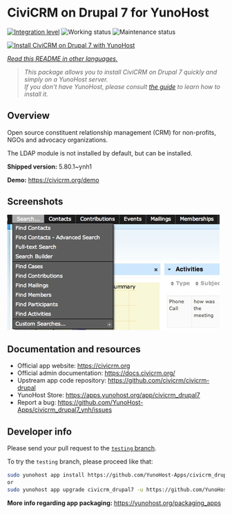 <!--
N.B.: This README was automatically generated by <https://github.com/YunoHost/apps/tree/master/tools/readme_generator>
It shall NOT be edited by hand.
-->

# CiviCRM on Drupal 7 for YunoHost

[![Integration level](https://apps.yunohost.org/badge/integration/civicrm_drupal7)](https://ci-apps.yunohost.org/ci/apps/civicrm_drupal7/)
![Working status](https://apps.yunohost.org/badge/state/civicrm_drupal7)
![Maintenance status](https://apps.yunohost.org/badge/maintained/civicrm_drupal7)

[![Install CiviCRM on Drupal 7 with YunoHost](https://install-app.yunohost.org/install-with-yunohost.svg)](https://install-app.yunohost.org/?app=civicrm_drupal7)

*[Read this README in other languages.](./ALL_README.md)*

> *This package allows you to install CiviCRM on Drupal 7 quickly and simply on a YunoHost server.*  
> *If you don't have YunoHost, please consult [the guide](https://yunohost.org/install) to learn how to install it.*

## Overview

Open source constituent relationship management (CRM) for non-profits, NGOs and advocacy organizations.

The LDAP module is not installed by default, but can be installed.


**Shipped version:** 5.80.1~ynh1

**Demo:** <https://civicrm.org/demo>

## Screenshots

![Screenshot of CiviCRM on Drupal 7](./doc/screenshots/screenshot.png)

## Documentation and resources

- Official app website: <https://civicrm.org>
- Official admin documentation: <https://docs.civicrm.org/>
- Upstream app code repository: <https://github.com/civicrm/civicrm-drupal>
- YunoHost Store: <https://apps.yunohost.org/app/civicrm_drupal7>
- Report a bug: <https://github.com/YunoHost-Apps/civicrm_drupal7_ynh/issues>

## Developer info

Please send your pull request to the [`testing` branch](https://github.com/YunoHost-Apps/civicrm_drupal7_ynh/tree/testing).

To try the `testing` branch, please proceed like that:

```bash
sudo yunohost app install https://github.com/YunoHost-Apps/civicrm_drupal7_ynh/tree/testing --debug
or
sudo yunohost app upgrade civicrm_drupal7 -u https://github.com/YunoHost-Apps/civicrm_drupal7_ynh/tree/testing --debug
```

**More info regarding app packaging:** <https://yunohost.org/packaging_apps>
